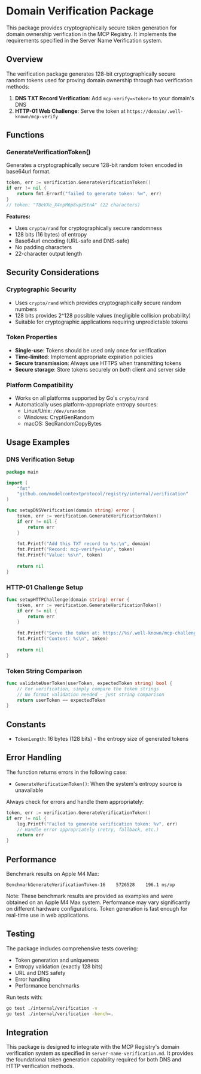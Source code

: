 # Domain Verification Package

This package provides cryptographically secure token generation for domain ownership verification in the MCP Registry. It implements the requirements specified in the Server Name Verification system.

## Overview

The verification package generates 128-bit cryptographically secure random tokens used for proving domain ownership through two verification methods:

1. **DNS TXT Record Verification**: Add `mcp-verify=<token>` to your domain's DNS
2. **HTTP-01 Web Challenge**: Serve the token at `https://domain/.well-known/mcp-verify`

## Functions

### GenerateVerificationToken()

Generates a cryptographically secure 128-bit random token encoded in base64url format.

```go
token, err := verification.GenerateVerificationToken()
if err != nil {
    return fmt.Errorf("failed to generate token: %w", err)
}
// token: "TBeVXe_X4npM6p8vpzStnA" (22 characters)
```

**Features:**
- Uses `crypto/rand` for cryptographically secure randomness
- 128 bits (16 bytes) of entropy
- Base64url encoding (URL-safe and DNS-safe)
- No padding characters
- 22-character output length

## Security Considerations

### Cryptographic Security
- Uses `crypto/rand` which provides cryptographically secure random numbers
- 128 bits provides 2^128 possible values (negligible collision probability)
- Suitable for cryptographic applications requiring unpredictable tokens

### Token Properties
- **Single-use**: Tokens should be used only once for verification
- **Time-limited**: Implement appropriate expiration policies
- **Secure transmission**: Always use HTTPS when transmitting tokens
- **Secure storage**: Store tokens securely on both client and server side

### Platform Compatibility
- Works on all platforms supported by Go's `crypto/rand`
- Automatically uses platform-appropriate entropy sources:
  - Linux/Unix: `/dev/urandom`
  - Windows: CryptGenRandom
  - macOS: SecRandomCopyBytes

## Usage Examples

### DNS Verification Setup
```go
package main

import (
    "fmt"
    "github.com/modelcontextprotocol/registry/internal/verification"
)

func setupDNSVerification(domain string) error {
    token, err := verification.GenerateVerificationToken()
    if err != nil {
        return err
    }
    
    fmt.Printf("Add this TXT record to %s:\n", domain)
    fmt.Printf("Record: mcp-verify=%s\n", token)
    fmt.Printf("Value: %s\n", token)
    
    return nil
}
```

### HTTP-01 Challenge Setup
```go
func setupHTTPChallenge(domain string) error {
    token, err := verification.GenerateVerificationToken()
    if err != nil {
        return err
    }
    
    fmt.Printf("Serve the token at: https://%s/.well-known/mcp-challenge/%s\n", domain, token)
    fmt.Printf("Content: %s\n", token)
    
    return nil
}
```

### Token String Comparison
```go
func validateUserToken(userToken, expectedToken string) bool {
    // For verification, simply compare the token strings
    // No format validation needed - just string comparison
    return userToken == expectedToken
}
```

## Constants

- `TokenLength`: 16 bytes (128 bits) - the entropy size of generated tokens

## Error Handling

The function returns errors in the following case:

- `GenerateVerificationToken()`: When the system's entropy source is unavailable

Always check for errors and handle them appropriately:

```go
token, err := verification.GenerateVerificationToken()
if err != nil {
    log.Printf("Failed to generate verification token: %v", err)
    // Handle error appropriately (retry, fallback, etc.)
    return err
}
```

## Performance

Benchmark results on Apple M4 Max:

```
BenchmarkGenerateVerificationToken-16    5726528    196.1 ns/op
```

Note: These benchmark results are provided as examples and were obtained on an Apple M4 Max system. Performance may vary significantly on different hardware configurations.
Token generation is fast enough for real-time use in web applications.

## Testing

The package includes comprehensive tests covering:

- Token generation and uniqueness
- Entropy validation (exactly 128 bits)
- URL and DNS safety
- Error handling
- Performance benchmarks

Run tests with:
```bash
go test ./internal/verification -v
go test ./internal/verification -bench=.
```

## Integration

This package is designed to integrate with the MCP Registry's domain verification system as specified in `server-name-verification.md`. It provides the foundational token generation capability required for both DNS and HTTP verification methods.

